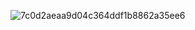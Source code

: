![7c0d2aeaa9d04c364ddf1b8862a35ee6](https://github.com/unblockedgames2/Vymancer-Nighty/assets/163449006/c3a40a0f-7d18-4f84-8407-caa1e183e358)
